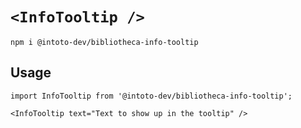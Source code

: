 # `<InfoTooltip />`

```
npm i @intoto-dev/bibliotheca-info-tooltip
```

## Usage

```tsx
import InfoTooltip from '@intoto-dev/bibliotheca-info-tooltip';

<InfoTooltip text="Text to show up in the tooltip" />
```
